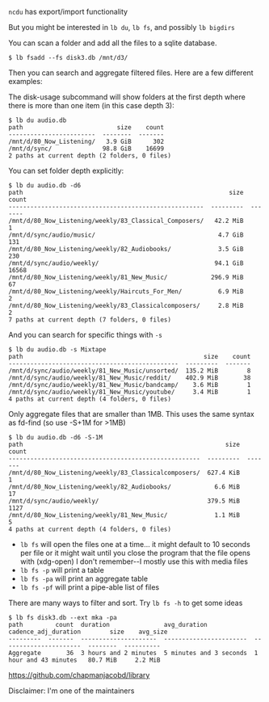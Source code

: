 `ncdu` has export/import functionality

But you might be interested in `lb du`, `lb fs`, and possibly `lb bigdirs`

You can scan a folder and add all the files to a sqlite database. 

    $ lb fsadd --fs disk3.db /mnt/d3/

Then you can search and aggregate filtered files. Here are a few different examples:

The disk-usage subcommand will show folders at the first depth where there is more than one item (in this case depth 3):

    $ lb du audio.db 
    path                          size    count
    ------------------------  --------  -------
    /mnt/d/80_Now_Listening/   3.9 GiB      302
    /mnt/d/sync/              98.8 GiB    16699
    2 paths at current depth (2 folders, 0 files)

You can set folder depth explicitly:

    $ lb du audio.db -d6
    path                                                         size    count
    ------------------------------------------------------  ---------  -------
    /mnt/d/80_Now_Listening/weekly/83_Classical_Composers/   42.2 MiB        1
    /mnt/d/sync/audio/music/                                  4.7 GiB      131
    /mnt/d/80_Now_Listening/weekly/82_Audiobooks/             3.5 GiB      230
    /mnt/d/sync/audio/weekly/                                94.1 GiB    16568
    /mnt/d/80_Now_Listening/weekly/81_New_Music/            296.9 MiB       67
    /mnt/d/80_Now_Listening/weekly/Haircuts_For_Men/          6.9 MiB        2
    /mnt/d/80_Now_Listening/weekly/83_Classicalcomposers/     2.8 MiB        2
    7 paths at current depth (7 folders, 0 files)

And you can search for specific things with `-s`

    $ lb du audio.db -s Mixtape
    path                                                  size    count
    -----------------------------------------------  ---------  -------
    /mnt/d/sync/audio/weekly/81_New_Music/unsorted/  135.2 MiB        8
    /mnt/d/sync/audio/weekly/81_New_Music/reddit/    402.9 MiB       38
    /mnt/d/sync/audio/weekly/81_New_Music/bandcamp/    3.6 MiB        1
    /mnt/d/sync/audio/weekly/81_New_Music/youtube/     3.4 MiB        1
    4 paths at current depth (4 folders, 0 files)

Only aggregate files that are smaller than 1MB. This uses the same syntax as fd-find (so use -S+1M for >1MB)

    $ lb du audio.db -d6 -S-1M
    path                                                        size    count
    -----------------------------------------------------  ---------  -------
    /mnt/d/80_Now_Listening/weekly/83_Classicalcomposers/  627.4 KiB        1
    /mnt/d/80_Now_Listening/weekly/82_Audiobooks/            6.6 MiB       17
    /mnt/d/sync/audio/weekly/                              379.5 MiB     1127
    /mnt/d/80_Now_Listening/weekly/81_New_Music/             1.1 MiB        5
    4 paths at current depth (4 folders, 0 files)

- `lb fs` will open the files one at a time... it might default to 10 seconds per file or it might wait until you close the program that the file opens with (xdg-open) I don't remember--I mostly use this with media files
- `lb fs -p` will print a table
- `lb fs -pa` will print an aggregate table
- `lb fs -pf` will print a pipe-able list of files

There are many ways to filter and sort. Try `lb fs -h` to get some ideas

    $ lb fs disk3.db --ext mka -pa
    path         count  duration               avg_duration             cadence_adj_duration        size    avg_size
    ---------  -------  ---------------------  -----------------------  ----------------------  --------  ----------
    Aggregate       36  3 hours and 2 minutes  5 minutes and 3 seconds  1 hour and 43 minutes   80.7 MiB     2.2 MiB

https://github.com/chapmanjacobd/library

Disclaimer: I'm one of the maintainers
